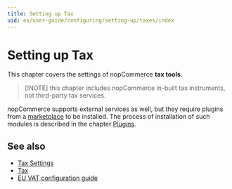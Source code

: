 ```yaml
---
title: Setting up Tax
uid: es/user-guide/configuring/setting-up/taxes/index
---
```


# Setting up Tax

This chapter covers the settings of nopCommerce **tax tools**.

> [!NOTE] this chapter includes nopCommerce in-built tax instruments, not third-party tax services.

nopCommerce supports external services as well, but they require plugins from a [marketplace](http://www.nopcommerce.com/marketplace.aspx) to be installed. The process of installation of such modules is described in the chapter [Plugins](xref:en/developer/plugins/index).

## See also

* [Tax Settings](xref:es/user-guide/configuring/setting-up/taxes/tax-settings)
* [Tax](xref:es/user-guide/configuring/setting-up/taxes/tax/index)
* [EU VAT configuration guide](xref:es/user-guide/configuring/setting-up/taxes/eu-vat)